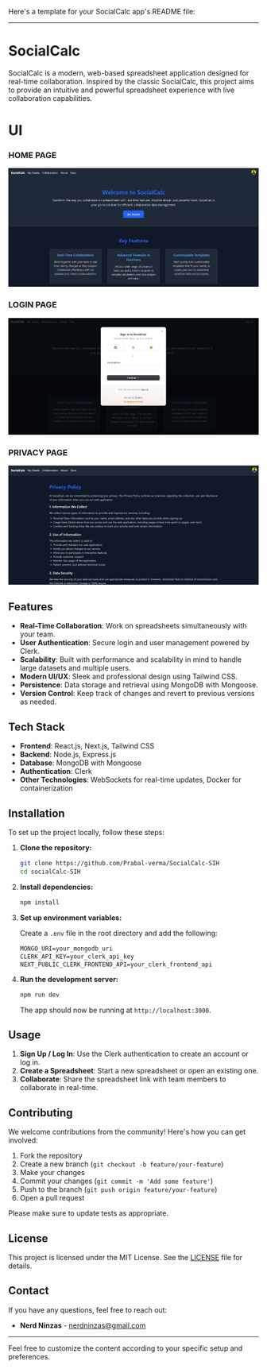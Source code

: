 Here's a template for your SocialCalc app's README file:

---

# SocialCalc

SocialCalc is a modern, web-based spreadsheet application designed for real-time collaboration. Inspired by the classic SocialCalc, this project aims to provide an intuitive and powerful spreadsheet experience with live collaboration capabilities.

# UI
### HOME PAGE
![image](./screenshots/home-page.png "Title")
### LOGIN PAGE
![image](./screenshots/login-page.png "Title")
### PRIVACY PAGE
![image](./screenshots/privacy-page.png "Title")

## Features

- **Real-Time Collaboration**: Work on spreadsheets simultaneously with your team.
- **User Authentication**: Secure login and user management powered by Clerk.
- **Scalability**: Built with performance and scalability in mind to handle large datasets and multiple users.
- **Modern UI/UX**: Sleek and professional design using Tailwind CSS.
- **Persistence**: Data storage and retrieval using MongoDB with Mongoose.
- **Version Control**: Keep track of changes and revert to previous versions as needed.

## Tech Stack

- **Frontend**: React.js, Next.js, Tailwind CSS
- **Backend**: Node.js, Express.js
- **Database**: MongoDB with Mongoose
- **Authentication**: Clerk
- **Other Technologies**: WebSockets for real-time updates, Docker for containerization

## Installation

To set up the project locally, follow these steps:

1. **Clone the repository:**

   ```bash
   git clone https://github.com/Prabal-verma/SocialCalc-SIH
   cd socialCalc-SIH
   ```

2. **Install dependencies:**

   ```bash
   npm install
   ```

3. **Set up environment variables:**

   Create a `.env` file in the root directory and add the following:

   ```plaintext
   MONGO_URI=your_mongodb_uri
   CLERK_API_KEY=your_clerk_api_key
   NEXT_PUBLIC_CLERK_FRONTEND_API=your_clerk_frontend_api
   ```

4. **Run the development server:**

   ```bash
   npm run dev
   ```

   The app should now be running at `http://localhost:3000`.

## Usage

1. **Sign Up / Log In**: Use the Clerk authentication to create an account or log in.
2. **Create a Spreadsheet**: Start a new spreadsheet or open an existing one.
3. **Collaborate**: Share the spreadsheet link with team members to collaborate in real-time.

## Contributing

We welcome contributions from the community! Here's how you can get involved:

1. Fork the repository
2. Create a new branch (`git checkout -b feature/your-feature`)
3. Make your changes
4. Commit your changes (`git commit -m 'Add some feature'`)
5. Push to the branch (`git push origin feature/your-feature`)
6. Open a pull request

Please make sure to update tests as appropriate.

## License

This project is licensed under the MIT License. See the [LICENSE](LICENSE) file for details.

## Contact

If you have any questions, feel free to reach out:

- **Nerd Ninzas** - nerdninzas@gmail.com

---

Feel free to customize the content according to your specific setup and preferences.